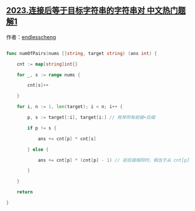 ## [2023.连接后等于目标字符串的字符串对 中文热门题解1](https://leetcode.cn/problems/number-of-pairs-of-strings-with-concatenation-equal-to-target/solutions/100000/ha-xi-biao-zuo-fa-by-endlesscheng-y2ci)

作者：[endlesscheng](https://leetcode.cn/u/endlesscheng)
```go
func numOfPairs(nums []string, target string) (ans int) {
	cnt := map[string]int{}
	for _, s := range nums {
		cnt[s]++
	}
	for i, n := 1, len(target); i < n; i++ {
		p, s := target[:i], target[i:] // 枚举所有前缀+后缀
		if p != s {
			ans += cnt[p] * cnt[s]
		} else {
			ans += cnt[p] * (cnt[p] - 1) // 前后缀相同时，相当于从 cnt[p] 个下标中选择两个不同下标的排列数，即 A(cnt[p], 2)
		}
	}
	return
}
```